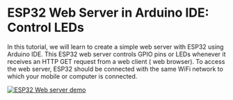 # ESP32 Web Server in Arduino IDE: Control LEDs

In this tutorial, we will learn to create a simple web server with ESP32 using Arduino IDE. This ESP32 web server controls GPIO pins or LEDs whenever it receives an HTTP GET request from a web client ( web browser). To access the web server, ESP32 should be connected with the same WiFi network to which your mobile or computer is connected.

[![ESP32 Web server demo](https://microcontrollerslab.com/wp-content/uploads/2019/03/ESP32-Web-server-demo-1024x485.jpg)](https://microcontrollerslab.com/wp-content/uploads/2019/03/ESP32-Web-server-demo.jpg)

